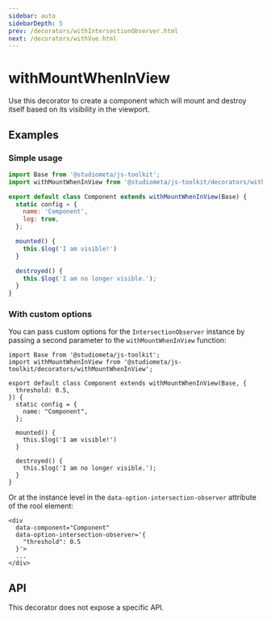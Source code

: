 ```yaml
---
sidebar: auto
sidebarDepth: 5
prev: /decorators/withIntersectionObserver.html
next: /decorators/withVue.html
---
```


# withMountWhenInView

Use this decorator to create a component which will mount and destroy itself based on its visibility in the viewport.

## Examples

### Simple usage

```js
import Base from '@studiometa/js-toolkit';
import withMountWhenInView from '@studiometa/js-toolkit/decorators/withMountWhenInView';

export default class Component extends withMountWhenInView(Base) {
  static config = {
    name: 'Component',
    log: true,
  };

  mounted() {
    this.$log('I am visible!')
  }

  destroyed() {
    this.$log('I am no longer visible.');
  }
}
```

### With custom options

You can pass custom options for the `IntersectionObserver` instance by passing a second parameter to the `withMountWhenInView` function:

```js{4-6}
import Base from '@studiometa/js-toolkit';
import withMountWhenInView from '@studiometa/js-toolkit/decorators/withMountWhenInView';

export default class Component extends withMountWhenInView(Base, {
  threshold: 0.5,
}) {
  static config = {
    name: "Component",
  };

  mounted() {
    this.$log('I am visible!')
  }

  destroyed() {
    this.$log('I am no longer visible.');
  }
}
```

Or at the instance level in the `data-option-intersection-observer` attribute of the rool element:

```html{3-5}
<div
  data-component="Component"
  data-option-intersection-observer='{
    "threshold": 0.5
  }'>
  ...
</div>
```

## API

This decorator does not expose a specific API.
